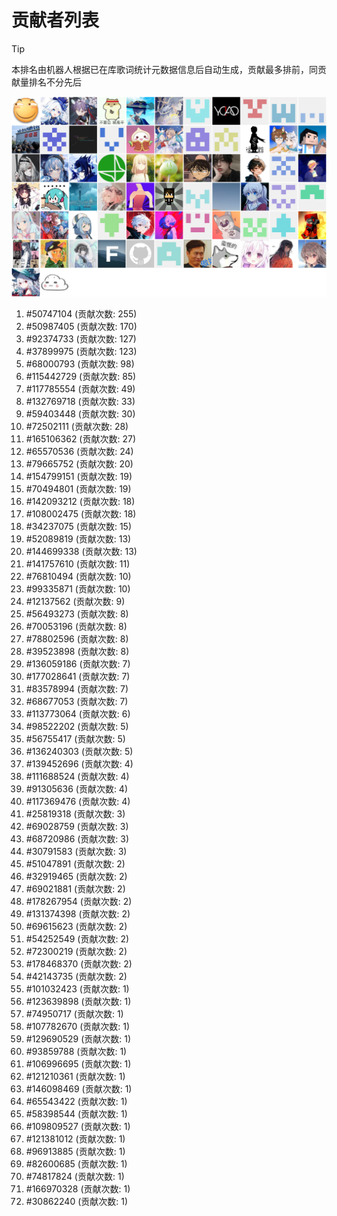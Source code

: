 # 贡献者列表

> [!TIP]
> 本排名由机器人根据已在库歌词统计元数据信息后自动生成，贡献最多排前，同贡献量排名不分先后

![贡献者头像画廊](./CONTRIBUTORS.svg)

1. #50747104 (贡献次数: 255)
2. #50987405 (贡献次数: 170)
3. #92374733 (贡献次数: 127)
4. #37899975 (贡献次数: 123)
5. #68000793 (贡献次数: 98)
6. #115442729 (贡献次数: 85)
7. #117785554 (贡献次数: 49)
8. #132769718 (贡献次数: 33)
9. #59403448 (贡献次数: 30)
10. #72502111 (贡献次数: 28)
11. #165106362 (贡献次数: 27)
12. #65570536 (贡献次数: 24)
13. #79665752 (贡献次数: 20)
14. #154799151 (贡献次数: 19)
15. #70494801 (贡献次数: 19)
16. #142093212 (贡献次数: 18)
17. #108002475 (贡献次数: 18)
18. #34237075 (贡献次数: 15)
19. #52089819 (贡献次数: 13)
20. #144699338 (贡献次数: 13)
21. #141757610 (贡献次数: 11)
22. #76810494 (贡献次数: 10)
23. #99335871 (贡献次数: 10)
24. #12137562 (贡献次数: 9)
25. #56493273 (贡献次数: 8)
26. #70053196 (贡献次数: 8)
27. #78802596 (贡献次数: 8)
28. #39523898 (贡献次数: 8)
29. #136059186 (贡献次数: 7)
30. #177028641 (贡献次数: 7)
31. #83578994 (贡献次数: 7)
32. #68677053 (贡献次数: 7)
33. #113773064 (贡献次数: 6)
34. #98522202 (贡献次数: 5)
35. #56755417 (贡献次数: 5)
36. #136240303 (贡献次数: 5)
37. #139452696 (贡献次数: 4)
38. #111688524 (贡献次数: 4)
39. #91305636 (贡献次数: 4)
40. #117369476 (贡献次数: 4)
41. #25819318 (贡献次数: 3)
42. #69028759 (贡献次数: 3)
43. #68720986 (贡献次数: 3)
44. #30791583 (贡献次数: 3)
45. #51047891 (贡献次数: 2)
46. #32919465 (贡献次数: 2)
47. #69021881 (贡献次数: 2)
48. #178267954 (贡献次数: 2)
49. #131374398 (贡献次数: 2)
50. #69615623 (贡献次数: 2)
51. #54252549 (贡献次数: 2)
52. #72300219 (贡献次数: 2)
53. #178468370 (贡献次数: 2)
54. #42143735 (贡献次数: 2)
55. #101032423 (贡献次数: 1)
56. #123639898 (贡献次数: 1)
57. #74950717 (贡献次数: 1)
58. #107782670 (贡献次数: 1)
59. #129690529 (贡献次数: 1)
60. #93859788 (贡献次数: 1)
61. #106996695 (贡献次数: 1)
62. #121210361 (贡献次数: 1)
63. #146098469 (贡献次数: 1)
64. #65543422 (贡献次数: 1)
65. #58398544 (贡献次数: 1)
66. #109809527 (贡献次数: 1)
67. #121381012 (贡献次数: 1)
68. #96913885 (贡献次数: 1)
69. #82600685 (贡献次数: 1)
70. #74817824 (贡献次数: 1)
71. #166970328 (贡献次数: 1)
72. #30862240 (贡献次数: 1)
